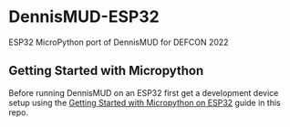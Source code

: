 # DennisMUD-ESP32
ESP32 MicroPython port of DennisMUD for DEFCON 2022

## Getting Started with Micropython

Before running DennisMUD on an ESP32 first get a development device setup using the
[Getting Started with Micropython on ESP32](docs/GettingStartedMicropython.md) guide in this repo.
